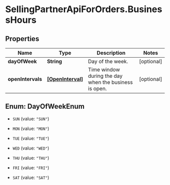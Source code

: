 # SellingPartnerApiForOrders.BusinessHours

## Properties
Name | Type | Description | Notes
------------ | ------------- | ------------- | -------------
**dayOfWeek** | **String** | Day of the week. | [optional] 
**openIntervals** | [**[OpenInterval]**](OpenInterval.md) | Time window during the day when the business is open. | [optional] 


<a name="DayOfWeekEnum"></a>
## Enum: DayOfWeekEnum


* `SUN` (value: `"SUN"`)

* `MON` (value: `"MON"`)

* `TUE` (value: `"TUE"`)

* `WED` (value: `"WED"`)

* `THU` (value: `"THU"`)

* `FRI` (value: `"FRI"`)

* `SAT` (value: `"SAT"`)




